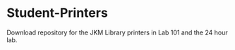 # Student-Printers
Download repository for the JKM Library printers in Lab 101 and the 24 hour lab.

